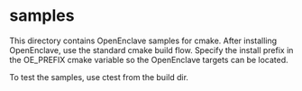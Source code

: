 samples
=======

This directory contains OpenEnclave samples for cmake.
After installing OpenEnclave, use the standard cmake
build flow. Specify the install prefix in the OE_PREFIX
cmake variable so the OpenEnclave targets can be located.

To test the samples, use ctest from the build dir.
